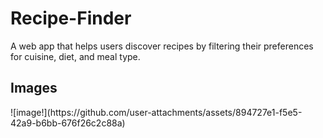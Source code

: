 # Recipe-Finder
A web app that helps users discover recipes by filtering their preferences for cuisine, diet, and meal type.

<h2>Images</h2>
![image!](https://github.com/user-attachments/assets/894727e1-f5e5-42a9-b6bb-676f26c2c88a)


